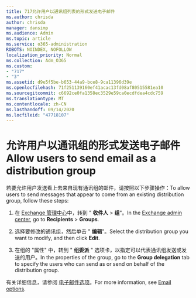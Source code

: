 ```yaml
---
title: 717允许用户以通讯组列表的形式发送电子邮件
ms.author: chrisda
author: chrisda
manager: dansimp
ms.audience: Admin
ms.topic: article
ms.service: o365-administration
ROBOTS: NOINDEX, NOFOLLOW
localization_priority: Normal
ms.collection: Adm_O365
ms.custom:
- "717"
- "3"
ms.assetid: d9e5f5be-b653-44a9-bce8-9ca11396d39e
ms.openlocfilehash: 71f251139160ef41acac13fd08af80515581ea10
ms.sourcegitcommit: c6692ce0fa1358ec3529e59ca0ecdfdea4cdc759
ms.translationtype: MT
ms.contentlocale: zh-CN
ms.lasthandoff: 09/14/2020
ms.locfileid: "47718107"
---
```

# <a name="allow-users-to-send-email-as-a-distribution-group"></a><span data-ttu-id="9f52e-102">允许用户以通讯组的形式发送电子邮件</span><span class="sxs-lookup"><span data-stu-id="9f52e-102">Allow users to send email as a distribution group</span></span>

<span data-ttu-id="9f52e-103">若要允许用户发送看上去来自现有通讯组的邮件，请按照以下步骤操作：</span><span class="sxs-lookup"><span data-stu-id="9f52e-103">To allow users to send messages that appear to come from an existing distribution group, follow these steps:</span></span>

1. <span data-ttu-id="9f52e-104">在 [Exchange 管理中心](https://outlook.office365.com/ecp/)中，转到 " **收件人** \> **组**"。</span><span class="sxs-lookup"><span data-stu-id="9f52e-104">In the [Exchange admin center](https://outlook.office365.com/ecp/), go to **Recipients** \> **Groups**.</span></span>

2. <span data-ttu-id="9f52e-105">选择要修改的通讯组，然后单击 " **编辑**"。</span><span class="sxs-lookup"><span data-stu-id="9f52e-105">Select the distribution group you want to modify, and then click **Edit**.</span></span>

3. <span data-ttu-id="9f52e-106">在组的 "属性" 中，转到 " **组委派** " 选项卡，以指定可以代表通讯组发送或发送的用户。</span><span class="sxs-lookup"><span data-stu-id="9f52e-106">In the properties of the group, go to the **Group delegation** tab to specify the users who can send as or send on behalf of the distribution group.</span></span>

<span data-ttu-id="9f52e-107">有关详细信息，请参阅 [电子邮件选项](https://technet.microsoft.com/library/bb124513.aspx#groupdelegation)。</span><span class="sxs-lookup"><span data-stu-id="9f52e-107">For more information, see [Email options](https://technet.microsoft.com/library/bb124513.aspx#groupdelegation).</span></span>

